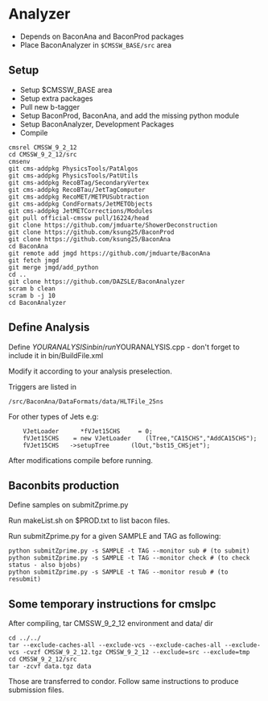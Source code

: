 # Analyzer

 * Depends on BaconAna and BaconProd packages
 * Place BaconAnalyzer in `$CMSSW_BASE/src` area

Setup
-------------
 * Setup $CMSSW_BASE area
 * Setup extra packages
 * Pull new b-tagger 
 * Setup BaconProd, BaconAna, and add the missing python module
 * Setup BaconAnalyzer, Development Packages
 * Compile
```
cmsrel CMSSW_9_2_12
cd CMSSW_9_2_12/src
cmsenv
git cms-addpkg PhysicsTools/PatAlgos
git cms-addpkg PhysicsTools/PatUtils
git cms-addpkg RecoBTag/SecondaryVertex
git cms-addpkg RecoBTau/JetTagComputer
git cms-addpkg RecoMET/METPUSubtraction
git cms-addpkg CondFormats/JetMETObjects
git cms-addpkg JetMETCorrections/Modules
git pull official-cmssw pull/16224/head
git clone https://github.com/jmduarte/ShowerDeconstruction 
git clone https://github.com/ksung25/BaconProd
git clone https://github.com/ksung25/BaconAna
cd BaconAna
git remote add jmgd https://github.com/jmduarte/BaconAna
git fetch jmgd
git merge jmgd/add_python
cd ..
git clone https://github.com/DAZSLE/BaconAnalyzer
scram b clean
scram b -j 10
cd BaconAnalyzer
```

Define Analysis
----------
Define $YOURANALYSIS in bin/run$YOURANALYSIS.cpp - don't forget to include it in bin/BuildFile.xml

Modify it according to your analysis preselection.

Triggers are listed in 	    
```
/src/BaconAna/DataFormats/data/HLTFile_25ns
```

For other types of Jets  e.g:
```
    VJetLoader      *fVJet15CHS     = 0;
    fVJet15CHS    = new VJetLoader    (lTree,"CA15CHS","AddCA15CHS");
    fVJet15CHS   ->setupTree      (lOut,"bst15_CHSjet");
```

After modifications compile before running.

Baconbits production
-----------
Define samples on submitZprime.py

Run makeList.sh on $PROD.txt to list bacon files.

Run submitZprime.py for a given SAMPLE and TAG as following:

```
python submitZprime.py -s SAMPLE -t TAG --monitor sub # (to submit)
python submitZprime.py -s SAMPLE -t TAG --monitor check # (to check status - also bjobs)
python submitZprime.py -s SAMPLE -t TAG --monitor resub # (to resubmit)
```

Some temporary instructions for cmslpc
-----------
After compiling, tar CMSSW_9_2_12 environment and data/ dir

```
cd ../../
tar --exclude-caches-all --exclude-vcs --exclude-caches-all --exclude-vcs -cvzf CMSSW_9_2_12.tgz CMSSW_9_2_12 --exclude=src --exclude=tmp
cd CMSSW_9_2_12/src
tar -zcvf data.tgz data
```

Those are transferred to condor. Follow same instructions to produce submission files.